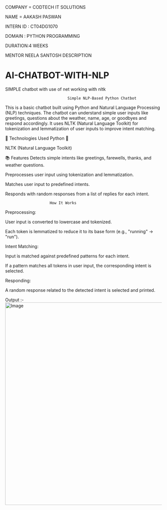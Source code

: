 COMPANY = CODTECH IT SOLUTIONS

NAME = AAKASH PASWAN

INTERN ID : CT04DG1070

DOMAIN : PYTHON PROGRAMMING

DURATION:4 WEEKS

MENTOR NEELA SANTOSH
                                    DESCRIPTION 
                                    
# AI-CHATBOT-WITH-NLP
SIMPLE chatbot with use of net working with nltk

                                Simple NLP-Based Python Chatbot
This is a basic chatbot built using Python and Natural Language Processing (NLP) techniques. The chatbot can understand simple user inputs like greetings, questions about the weather, name, age, or goodbyes and respond accordingly. It uses NLTK (Natural Language Toolkit) for tokenization and lemmatization of user inputs to improve intent matching.

🔧 Technologies Used
Python 🐍

NLTK (Natural Language Toolkit)

📚 Features
Detects simple intents like greetings, farewells, thanks, and weather questions.

Preprocesses user input using tokenization and lemmatization.

Matches user input to predefined intents.

Responds with random responses from a list of replies for each intent.

                        How It Works
Preprocessing:

User input is converted to lowercase and tokenized.

Each token is lemmatized to reduce it to its base form (e.g., "running" → "run").

Intent Matching:

Input is matched against predefined patterns for each intent.

If a pattern matches all tokens in user input, the corresponding intent is selected.

Responding:

A random response related to the detected intent is selected and printed.

Output :- <img width="1022" height="652" alt="Image" src="https://github.com/user-attachments/assets/a598a4c9-6041-46a3-8be2-3b117aa70fbf" />
